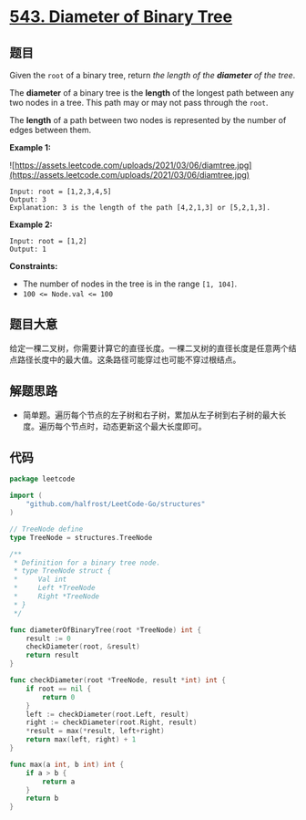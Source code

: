 # [543. Diameter of Binary Tree](https://leetcode.com/problems/diameter-of-binary-tree/)


## 题目

Given the `root` of a binary tree, return *the length of the **diameter** of the tree*.

The **diameter** of a binary tree is the **length** of the longest path between any two nodes in a tree. This path may or may not pass through the `root`.

The **length** of a path between two nodes is represented by the number of edges between them.

**Example 1:**

![https://assets.leetcode.com/uploads/2021/03/06/diamtree.jpg](https://assets.leetcode.com/uploads/2021/03/06/diamtree.jpg)

```
Input: root = [1,2,3,4,5]
Output: 3
Explanation: 3 is the length of the path [4,2,1,3] or [5,2,1,3].

```

**Example 2:**

```
Input: root = [1,2]
Output: 1

```

**Constraints:**

- The number of nodes in the tree is in the range `[1, 104]`.
- `100 <= Node.val <= 100`

## 题目大意

给定一棵二叉树，你需要计算它的直径长度。一棵二叉树的直径长度是任意两个结点路径长度中的最大值。这条路径可能穿过也可能不穿过根结点。

## 解题思路

- 简单题。遍历每个节点的左子树和右子树，累加从左子树到右子树的最大长度。遍历每个节点时，动态更新这个最大长度即可。

## 代码

```go
package leetcode

import (
	"github.com/halfrost/LeetCode-Go/structures"
)

// TreeNode define
type TreeNode = structures.TreeNode

/**
 * Definition for a binary tree node.
 * type TreeNode struct {
 *     Val int
 *     Left *TreeNode
 *     Right *TreeNode
 * }
 */

func diameterOfBinaryTree(root *TreeNode) int {
	result := 0
	checkDiameter(root, &result)
	return result
}

func checkDiameter(root *TreeNode, result *int) int {
	if root == nil {
		return 0
	}
	left := checkDiameter(root.Left, result)
	right := checkDiameter(root.Right, result)
	*result = max(*result, left+right)
	return max(left, right) + 1
}

func max(a int, b int) int {
	if a > b {
		return a
	}
	return b
}
```
